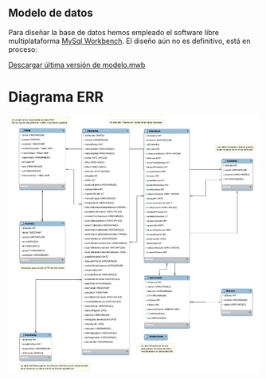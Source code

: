 Modelo de datos
---------------

Para diseñar la base de datos hemos empleado el software libre multiplataforma
[MySql Workbench](http://dev.mysql.com/downloads/workbench/).
El diseño aún no es definitivo, está en proceso:

[Descargar última versión de modelo.mwb](modelo.mwb?raw=true)

Diagrama ERR
============

![Diagrama ERR](tablas.png)

